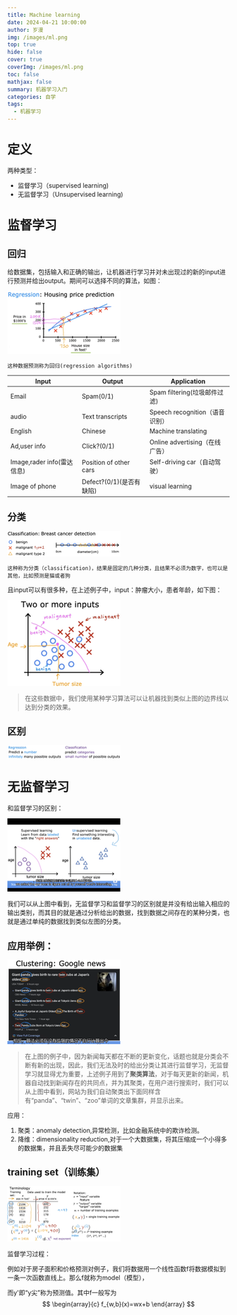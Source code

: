 ```yaml
---
title: Machine learning
date: 2024-04-21 10:00:00
author: 岁漫
img: /images/ml.png
top: true
hide: false
cover: true
coverImg: /images/ml.png
toc: false
mathjax: false
summary: 机器学习入门
categories: 自学
tags:
  - 机器学习
---
```


# 定义

两种类型：

* 监督学习（supervised learning)
* 无监督学习（Unsupervised learning) 

# 监督学习

## 回归

给数据集，包括输入和正确的输出，让机器进行学习并对未出现过的新的input进行预测并给出output。期间可以选择不同的算法，如图：

<img src="https://raw.githubusercontent.com/suimanman/imgs/main/%E6%9C%BA%E5%99%A8%E5%AD%A6%E4%B9%A0/%E6%88%AA%E5%B1%8F2024-04-21%2013.47.27.png" style="zoom: 25%;" />

`这种数据预测称为回归(regression algorithms)`

| Input                      | Output                   | Application                    |
| -------------------------- | ------------------------ | ------------------------------ |
| Email                      | Spam(0/1)                | Spam filtering(垃圾邮件过滤)   |
| audio                      | Text transcripts         | Speech recognition（语音识别） |
| English                    | Chinese                  | Machine translating            |
| Ad,user info               | Click?(0/1)              | Online advertising（在线广告） |
| Image,rader info(雷达信息) | Position of other cars   | Self-driving car（自动驾驶）   |
| Image of phone             | Defect?(0/1)(是否有缺陷) | visual learning                |

## 分类

<img src="https://raw.githubusercontent.com/suimanman/imgs/main/%E6%9C%BA%E5%99%A8%E5%AD%A6%E4%B9%A0/%E6%88%AA%E5%B1%8F2024-04-21%2013.57.43.png" style="zoom: 25%;" />

`这种称为分类（classification)，结果是固定的几种分类，且结果不必须为数字，也可以是其他，比如预测是猫或者狗`

且input可以有很多种，在上述例子中，input：肿瘤大小，患者年龄，如下图：

<img src="https://raw.githubusercontent.com/suimanman/imgs/main/%E6%9C%BA%E5%99%A8%E5%AD%A6%E4%B9%A0/%E6%88%AA%E5%B1%8F2024-04-21%2014.03.03.png" style="zoom:25%;" />

>在这些数据中，我们使用某种学习算法可以让机器找到类似上图的边界线以达到分类的效果。

## 区别

<img src="https://raw.githubusercontent.com/suimanman/imgs/main/%E6%9C%BA%E5%99%A8%E5%AD%A6%E4%B9%A0/%E6%88%AA%E5%B1%8F2024-04-21%2014.06.45.png" style="zoom: 25%;" />

# 无监督学习

和监督学习的区别：

<img src="https://raw.githubusercontent.com/suimanman/imgs/main/%E6%9C%BA%E5%99%A8%E5%AD%A6%E4%B9%A0/%E6%88%AA%E5%B1%8F2024-04-21%2014.15.28.png" style="zoom:25%;" />

我们可以从上图中看到，无监督学习和监督学习的区别就是并没有给出输入相应的输出类别，而其目的就是通过分析给出的数据，找到数据之间存在的某种分类，也就是通过单纯的数据找到类似左图的分类。

## 应用举例：

<img src="https://raw.githubusercontent.com/suimanman/imgs/main/%E6%9C%BA%E5%99%A8%E5%AD%A6%E4%B9%A0/%E6%88%AA%E5%B1%8F2024-04-21%2014.24.10.png" style="zoom:25%;" />

>在上图的例子中，因为新闻每天都在不断的更新变化，话题也就是分类会不断有新的出现，因此，我们无法及时的给出分类让其进行监督学习，无监督学习就显得尤为重要，上述例子用到了**聚类算法**，对于每天更新的新闻，机器自动找到新闻存在的共同点，并为其聚类，在用户进行搜索时，我们可以从上图中看到，网站为我们自动聚类出下面同样含有“panda”、“twin”、“zoo”单词的文章集群，并显示出来。

应用：

1. 聚类：anomaly detection,异常检测，比如金融系统中的欺诈检测。
2. 降维：dimensionality reduction,对于一个大数据集，将其压缩成一个小得多的数据集，并且丢失尽可能少的数据集

## training set（训练集）

<img src="https://raw.githubusercontent.com/suimanman/imgs/main/%E6%9C%BA%E5%99%A8%E5%AD%A6%E4%B9%A0/%E6%88%AA%E5%B1%8F2024-04-21%2017.39.24.png" style="zoom: 25%;" />

监督学习过程：

例如对于房子面积和价格预测对例子，我们将数据用一个线性函数f将数据模拟到一条一次函数直线上。那么f就称为model（模型），

而y'即“y尖”称为预测值。其中f一般写为
$$
\begin{array}{c}
    f_{w,b}(x)=wx+b
\end{array}
$$
